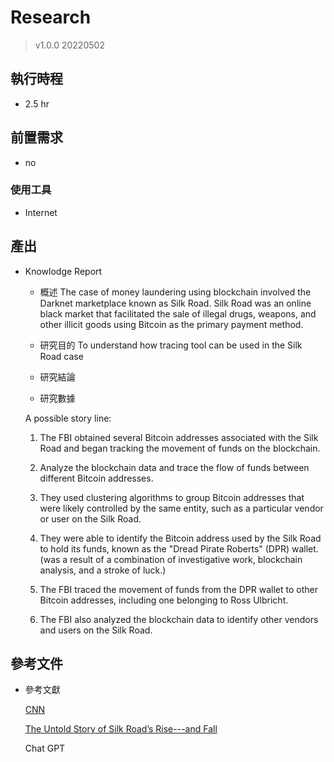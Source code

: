 # Research
> v1.0.0 20220502
## 執行時程
- 2.5 hr

## 前置需求
- no
### 使用工具
- Internet

## 產出
- Knowlodge Report
  - 概述
  The case of money laundering using blockchain involved the Darknet marketplace known as Silk Road. Silk Road was an online black market that facilitated the sale of illegal drugs, weapons, and other illicit goods using Bitcoin as the primary payment method.
  
  - 研究目的
  To understand how tracing tool can be used in the Silk Road case
  
  - 研究結論
  
  
  - 研究數據
  
  A possible story line:
  
  1. The FBI obtained several Bitcoin addresses associated with the Silk Road and began tracking the movement of funds on the blockchain.
  
  2. Analyze the blockchain data and trace the flow of funds between different Bitcoin addresses.
  
  3. They used clustering algorithms to group Bitcoin addresses that were likely controlled by the same entity, such as a particular vendor or user on the Silk Road.
 
  4. They were able to identify the Bitcoin address used by the Silk Road to hold its funds, known as the "Dread Pirate Roberts" (DPR) wallet. (was a result of a combination of investigative work, blockchain analysis, and a stroke of luck.)
  
  5. The FBI traced the movement of funds from the DPR wallet to other Bitcoin addresses, including one belonging to Ross Ulbricht.
  
  6. The FBI also analyzed the blockchain data to identify other vendors and users on the Silk Road.
  

## 參考文件
- 參考文獻
  
  [CNN](https://edition.cnn.com/2013/10/04/world/americas/silk-road-ross-ulbricht/index.html)
  
  [The Untold Story of Silk Road’s Rise---and Fall](https://www.wired.com/2015/12/the-untold-story-of-silk-roads-rise-and-fall/)
  
  Chat GPT
